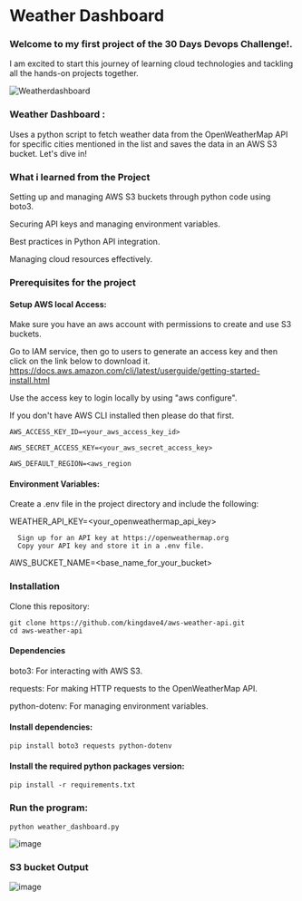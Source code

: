 # Weather Dashboard

### Welcome to my first project of the 30 Days Devops Challenge!. 

I am excited to start this journey of learning cloud technologies and tackling  all the hands-on projects together.

![Weatherdashboard](https://github.com/user-attachments/assets/d6291f99-3c45-4441-b1b2-6a241068005b)



### Weather Dashboard : 
Uses a python script to fetch weather data from the OpenWeatherMap API for specific cities mentioned in the list and saves the data in an AWS S3 bucket. Let's dive in!



### What i learned from the Project

Setting up and managing AWS S3 buckets through python code using boto3.

Securing API keys and managing environment variables.

Best practices in Python API integration.

Managing cloud resources effectively.


### Prerequisites for the project

#### Setup AWS local Access: 

Make sure you have an aws account with permissions to create and use S3 buckets.

Go to IAM service, then go to users to generate an access key and then click on the link below to download it.
https://docs.aws.amazon.com/cli/latest/userguide/getting-started-install.html 

Use the access key to login locally by using "aws configure".

If you don't have AWS CLI installed then 
please do that first.

    AWS_ACCESS_KEY_ID=<your_aws_access_key_id>

    AWS_SECRET_ACCESS_KEY=<your_aws_secret_access_key>

    AWS_DEFAULT_REGION=<aws_region


#### Environment Variables: 

Create a .env file in the project directory and include the following:

WEATHER_API_KEY=<your_openweathermap_api_key>

      Sign up for an API key at https://openweathermap.org
      Copy your API key and store it in a .env file.

AWS_BUCKET_NAME=<base_name_for_your_bucket>



### Installation
Clone this repository:

    git clone https://github.com/kingdave4/aws-weather-api.git
    cd aws-weather-api


#### Dependencies

boto3: For interacting with AWS S3.

requests: For making HTTP requests to the OpenWeatherMap API.

python-dotenv: For managing environment variables.

#### Install dependencies:
    pip install boto3 requests python-dotenv


#### Install the required python packages version:
    pip install -r requirements.txt


### Run the program:
    python weather_dashboard.py
![image](https://github.com/user-attachments/assets/71a42957-0a0d-4577-a072-7a9c9042fc56)


### S3 bucket Output
![image](https://github.com/user-attachments/assets/a2753b0a-2922-442a-9596-f17b8d7a3a09)


